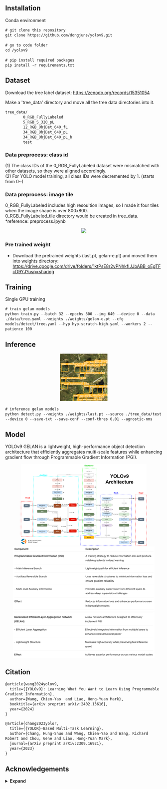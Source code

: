 

## Installation

Conda environment    

``` shell
# git clone this repository
git clone https://github.com/dongjuns/yolov9.git

# go to code folder
cd /yolov9

# pip install required packages
pip install -r requirements.txt
```

## Dataset

Download the tree label dataset: https://zenodo.org/records/15351054        

Make a 'tree_data' directory and move all the tree data directories into it.    

```shell
tree_data/        
        0_RGB_FullyLabeled     
        5_RGB_S_320_pL    
        12_RGB_ObjDet_640_fL    
        34_RGB_ObjDet_640_pL    
        34_RGB_ObjDet_640_pL_b    
        test    
```



### Data preprocess: class id    
(1) The class IDs of the 0_RGB_FullyLabeled dataset were mismatched with other datasets, so they were aligned accordingly.    
(2) For YOLO model training, all class IDs were decremented by 1. (starts from 0~)     


### Data preprocess: image tile    
0_RGB_FullyLabeled includes high resoultion images, so I made it four tiles when the image shape is over 800x800.    
0_RGB_FullyLabeled_tile directory would be created in tree_data.    
*reference: preprocess.ipynb

<div align="center">
    <a href="./">
        <img src="./figure/tile.png" width="49%"/>
    </a>
</div>


### Pre trained weight    
- Download the pretrained weights (last.pt, gelan-e.pt) and moved them into weights directory: https://drive.google.com/drive/folders/1ktPsE8r2vPNhkfIJJbABB_oEgTFcD9YJ?usp=sharing    


## Training

Single GPU training

``` shell
# train gelan models
python train.py --batch 32 --epochs 300 --img 640 --device 0 --data ./data/tree.yaml --weights ./weights/gelan-e.pt --cfg models/detect/tree.yaml --hyp hyp.scratch-high.yaml --workers 2 --patience 100
```

## Inference

<div align="center">
    <a href="./">
        <img src="./figure/treeai_result.png" width="30%"/>
    </a>
</div>

``` shell
# inference gelan models
python detect.py --weights ./weights/last.pt --source ./tree_data/test --device 0 --save-txt --save-conf --conf-thres 0.01 --agnostic-nms
```


## Model
YOLOv9 GELAN is a lightweight, high-performance object detection architecture that efficiently aggregates multi-scale features while enhancing gradient flow through Programmable Gradient Information (PGI).    

<div align="center">
    <a href="./">
        <img src="./figure/yolov9-architecture.png" width="80%"/>
    </a>
</div>

<div align="center">
    <a href="./">
        <img src="./figure/PGI.png" width="90%"/>
    </a>
</div>


<div align="center">
    <a href="./">
        <img src="./figure/GELAN.png" width="90%"/>
    </a>
</div>


## Citation

```
@article{wang2024yolov9,
  title={{YOLOv9}: Learning What You Want to Learn Using Programmable Gradient Information},
  author={Wang, Chien-Yao  and Liao, Hong-Yuan Mark},
  booktitle={arXiv preprint arXiv:2402.13616},
  year={2024}
}
```

```
@article{chang2023yolor,
  title={{YOLOR}-Based Multi-Task Learning},
  author={Chang, Hung-Shuo and Wang, Chien-Yao and Wang, Richard Robert and Chou, Gene and Liao, Hong-Yuan Mark},
  journal={arXiv preprint arXiv:2309.16921},
  year={2023}
}
```


## Acknowledgements

<details><summary> <b>Expand</b> </summary>

* [https://github.com/AlexeyAB/darknet](https://github.com/AlexeyAB/darknet)
* [https://github.com/WongKinYiu/yolor](https://github.com/WongKinYiu/yolor)
* [https://github.com/WongKinYiu/yolov7](https://github.com/WongKinYiu/yolov7)
* [https://github.com/VDIGPKU/DynamicDet](https://github.com/VDIGPKU/DynamicDet)
* [https://github.com/DingXiaoH/RepVGG](https://github.com/DingXiaoH/RepVGG)
* [https://github.com/ultralytics/yolov5](https://github.com/ultralytics/yolov5)
* [https://github.com/meituan/YOLOv6](https://github.com/meituan/YOLOv6)

</details>
